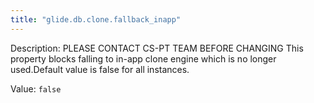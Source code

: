 ```yaml
---
title: "glide.db.clone.fallback_inapp"
---
```


Description: PLEASE CONTACT CS-PT TEAM BEFORE CHANGING
This property blocks falling to in-app clone engine which is no longer used.Default value is false for all instances.

Value: `false`
